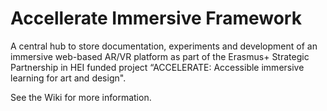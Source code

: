 # Accellerate Immersive Framework

A central hub to store documentation, experiments and development of an immersive web-based AR/VR platform as part of the Erasmus+ Strategic Partnership in HEI funded project “ACCELERATE: Accessible immersive learning for art and design".

See the Wiki for more information.

